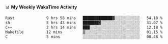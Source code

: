 <!--
**stamp711/stamp711** is a ✨ _special_ ✨ repository because its `README.md` (this file) appears on your GitHub profile.

Here are some ideas to get you started:

- 🔭 I’m currently working on ...
- 🌱 I’m currently learning ...
- 👯 I’m looking to collaborate on ...
- 🤔 I’m looking for help with ...
- 💬 Ask me about ...
- 📫 How to reach me: ...
- 😄 Pronouns: ...
- ⚡ Fun fact: ...
-->

📊 **My Weekly WakaTime Activity**

<!--START_SECTION:waka-->

```txt
Rust              9 hrs 58 mins   █████████████▓░░░░░░░░░░░   54.18 %
sh                5 hrs 43 mins   ███████▓░░░░░░░░░░░░░░░░░   31.07 %
C++               2 hrs 14 mins   ███░░░░░░░░░░░░░░░░░░░░░░   12.18 %
Makefile          12 mins         ▒░░░░░░░░░░░░░░░░░░░░░░░░   01.15 %
C                 5 mins          ░░░░░░░░░░░░░░░░░░░░░░░░░   00.48 %
```

<!--END_SECTION:waka-->
